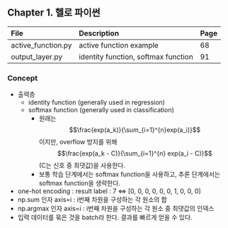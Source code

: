 ## Chapter 1. 헬로 파이썬

| File | Description | Page |
| :-- |:--   |:--      |
| active_function.py | active function example | 68 |
| output_layer.py | identity function, softmax function | 91 |

### Concept
- 출력층
  - identity function (generally used in regression)
  - softmax function (generally used in classification)
    - 원래는 $$\frac{exp(a_k)}{\sum_{i=1}^{n}exp(a_i)}$$이지만, overflow 방지를 위해 $$\frac{exp(a_k - C)}{\sum_{i=1}^{n} exp(a_i - C)}$$ (C는 신호 중 최댓값)을 사용한다.
    - 보통 학습 단계에서는 softmax function을 사용하고, 추론 단계에서는 softmax function을 생략한다.
- one-hot encoding : result label : 7 <=> [0, 0, 0, 0, 0, 0, 1, 0, 0, 0]
- np.sum 인자 axis=i : i번째 차원을 구성하는 각 원소의 합
- np.argmax 인자 axis=i : i번째 차원을 구성하는 각 원소 중 최댓값의 인덱스
- 입력 데이터를 묶은 것을 batch라 한다. 결과를 빠르게 얻을 수 있다.